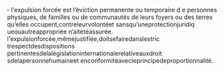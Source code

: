 ‐ l'expulsion forcée est l’éviction permanente ou temporaire d e personnes physiques, de familles ou de communautés de leurs foyers ou des terres qu’elles occupent,contreleurvolontéet sansqu’uneprotectionjuridiq ueouautreappropriée n’aitétéassurée.
l'expulsionforcée,mêmejustifiée,doitsefairedanslestric trespectdesdispositions pertinentesdelalégislationinternationalerelativeauxdroit sdelapersonnehumaineet enconformitéavecleprincipedeproportionnalité.